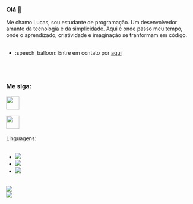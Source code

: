 ### Olá 👋

Me chamo Lucas, sou estudante de programação. Um desenvolvedor amante da tecnologia e da simplicidade.
Aqui é onde passo meu tempo, onde o aprendizado, criatividade e imaginação se tranformam em código.
<br>
<br>
<ul>
  <li>:speech_balloon: Entre em contato por <a href="https://www.instagram.com/lucas_levi.silva/">aqui</a></li>
</ul>
<br>
<br>
<h3>Me siga:</h3>
<a href="https://www.instagram.com/lucas_levi.silva?igsh=MWFoMWd2eTliZ3U5bQ=="><img src="https://th.bing.com/th/id/R.af1159ea3dd22f4b3d84a87d869127b9?rik=iz68IEBoErXAHw&riu=http%3a%2f%2fpluspng.com%2fimg-png%2finstagram-icon-png-instagram-icon-1600.png&ehk=%2bAo2wF7lgRZJrtXPe3ev37c8JDCD6NBcj%2fGufhuhjQE%3d&risl=&pid=ImgRaw&r=0" width=35px height=auto></a>
<br>
<br>
<a href="https://www.linkedin.com/in/lucas-levisantos"><img src="https://cameronmorin.github.io/assets/linkedin_img.png" width=35px></a>
<br>
<br>
Linguagens:
<br>
<br>
<ul>
  <li><img src="https://img.shields.io/badge/HTML5-E34F26?style=for-the-badge&logo=html5&logoColor=white"></li>
  <li><img src="https://img.shields.io/badge/CSS3-1572B6?style=for-the-badge&logo=css3&logoColor=white"></li>
  <li><img src="https://img.shields.io/badge/JavaScript-F7DF1E?style=for-the-badge&logo=javascript&logoColor=black"></li>
</ul>
<br>
<img src= "https://github-readme-stats.vercel.app/api/top-langs/?username=Lucas-LeviSantos&layout=donut">
<br>
<img src= "https://github-readme-stats.vercel.app/api?username=Lucas-LeviSantos&show_icons=true&theme=merko">
